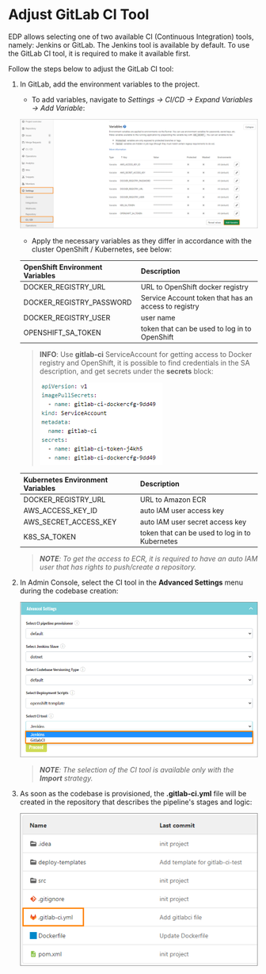 # Adjust GitLab CI Tool

EDP allows selecting one of two available CI (Continuous Integration) tools, namely: Jenkins or GitLab. 
The Jenkins tool is available by default. To use the GitLab CI tool, it is required to make it available first.

Follow the steps below to adjust the GitLab CI tool: 

1. In GitLab, add the environment variables to the project.

   * To add variables, navigate to *Settings -> CI/CD -> Expand Variables -> Add Variable*:
    
   ![gitlab-ci-env-variable](../readme-resource/gitlab-ci-env-variable.png "gitlab-ci-env-variable")
  
   * Apply the necessary variables as they differ in accordance with the cluster OpenShift / Kubernetes, see below:
    
    |OpenShift Environment Variables | Description|
    |---|---|
    |DOCKER_REGISTRY_URL| URL to OpenShift docker registry|
    |DOCKER_REGISTRY_PASSWORD| Service Account token that has an access to registry|
    |DOCKER_REGISTRY_USER| user name|
    |OPENSHIFT_SA_TOKEN| token that can be used to log in to OpenShift|

    >**INFO**: Use **gitlab-ci** ServiceAccount for getting access to Docker registry and OpenShift, it is possible to find credentials in the SA description, and get secrets under the **secrets** block: 
    >
    >![secrets-sa](../readme-resource/secrets-sa.png "secrets-sa")

    |Kubernetes Environment Variables | Description|
    |---|---|
    |DOCKER_REGISTRY_URL| URL to Amazon ECR|
    |AWS_ACCESS_KEY_ID| auto IAM user access key|
    |AWS_SECRET_ACCESS_KEY| auto IAM user secret access key|
    |K8S_SA_TOKEN| token that can be used to log in to Kubernetes|

    >_**NOTE**: To get the access to ECR, it is required to have an auto IAM user that has rights to push/create a repository._

2. In Admin Console, select the CI tool in the **Advanced Settings** menu during the codebase creation:

    ![ci-type](../readme-resource/ci-type.png "ci_type")
    
    >_**NOTE**: The selection of the CI tool is available only with the **Import** strategy._

3. As soon as the codebase is provisioned, the **.gitlab-ci.yml** file will be created in the repository that describes the 
pipeline's stages and logic:

    ![gitlab-ci-file](../readme-resource/gitlab-ci-file.png "gitlab-ci-file")